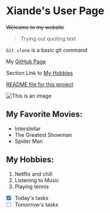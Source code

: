 # Xiande's User Page

~~Welcome to my website~~

>Trying out quoting text

`Git clone` is a basic git command

My [GitHub Page](https://github.com/martintsangxd)

Section Link to [My Hobbies](https://github.com/martintsangxd/CSE110-Lab1/blob/main/index.md#my-hobbies)

[README file for this project](README.md)

![This is an image](https://media.istockphoto.com/photos/colored-powder-explosion-abstract-closeup-dust-on-backdrop-colorful-picture-id1072093690?k=20&m=1072093690&s=612x612&w=0&h=Ns3WeEm1VrIHhZOmhiGY_fYKvIlbJrVADLqfxyPQVPM=)

## My Favorite Movies:
- Interstellar
- The Greatest Showman
- Spider Man

## My Hobbies:
1. Netflix and chill
2. Listening to Music
3. Playing tennis

- [x] Today's tasks
- [ ] Tomorrow's tasks

